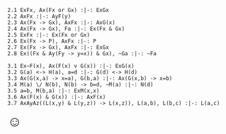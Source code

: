 

~~~{.ProofChecker .magnusQL options="fonts tabindent render" guides="fitch" points="10" late-credit="9"}
2.1 ExFx, Ax(Fx or Gx) :|-: ExGx 
2.2 AxFx :|-: AyF(y)
2.3 Ax(Fx -> Gx), AxFx :|-: AxG(x)
2.4 Ax(Fx -> Gx), Fa :|-: Ex(Fx & Gx)
2.5 ExFx :|-: Ex(Fx or Gx)
2.6 Ex(Fx -> P), AxFx :|-: P
2.7 Ex(Fx -> Gx), AxFx :|-: ExGx
2.8 Ex((Fx & Ay(Fy -> y=x)) & Gx), ~Ga :|-: ~Fa
~~~ 

~~~{.ProofChecker .magnusQL options="fonts tabindent render" guides="fitch" points="10" late-credit="9"}
3.1 Ex~F(x), Ax(F(x) v G(x)) :|-: ExG(x) 
3.2 G(a) <-> H(a), a=d :|-: G(d) <-> H(d)
3.3 Ax(G(x,a) -> x=a), G(b,a) :|-: Ax(G(x,b) -> x=b)
3.4 M(a) \/ N(b), N(b) -> b=d, ~M(a) :|-: N(d)
3.5 a=b, M(b,a) :|-: ExM(x,x)
3.6 Ax(F(x) & G(x)) :|-: AxF(x) 
3.7 AxAyAz((L(x,y) & L(y,z)) -> L(x,z)), L(a,b), L(b,c) :|-: L(a,c)
~~~

<font size="6.5">&#9786;</font>